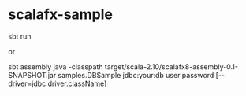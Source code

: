 scalafx-sample
==============

sbt run

or

sbt assembly
java -classpath target/scala-2.10/scalafx8-assembly-0.1-SNAPSHOT.jar samples.DBSample jdbc:your:db user password [--driver=jdbc.driver.className]
